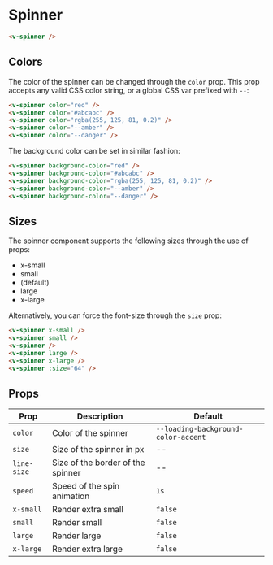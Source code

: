 # Spinner

```html
<v-spinner />
```

## Colors

The color of the spinner can be changed through the `color` prop. This prop accepts any valid CSS color string, or a global CSS var prefixed with `--`:

```html
<v-spinner color="red" />
<v-spinner color="#abcabc" />
<v-spinner color="rgba(255, 125, 81, 0.2)" />
<v-spinner color="--amber" />
<v-spinner color="--danger" />
```

The background color can be set in similar fashion:

```html
<v-spinner background-color="red" />
<v-spinner background-color="#abcabc" />
<v-spinner background-color="rgba(255, 125, 81, 0.2)" />
<v-spinner background-color="--amber" />
<v-spinner background-color="--danger" />
```


## Sizes

The spinner component supports the following sizes through the use of props:

* x-small
* small
* (default)
* large
* x-large

Alternatively, you can force the font-size through the `size` prop:

```html
<v-spinner x-small />
<v-spinner small />
<v-spinner />
<v-spinner large />
<v-spinner x-large />
<v-spinner :size="64" />
```

## Props

| Prop        | Description                       | Default                             |
|-------------|-----------------------------------|-------------------------------------|
| `color`     | Color of the spinner              | `--loading-background-color-accent` |
| `size`      | Size of the spinner in px         | --                                  |
| `line-size` | Size of the border of the spinner | --                                  |
| `speed`     | Speed of the spin animation       | `1s`                                |
| `x-small`   | Render extra small                | `false`                             |
| `small`     | Render small                      | `false`                             |
| `large`     | Render large                      | `false`                             |
| `x-large`   | Render extra large                | `false`                             |

